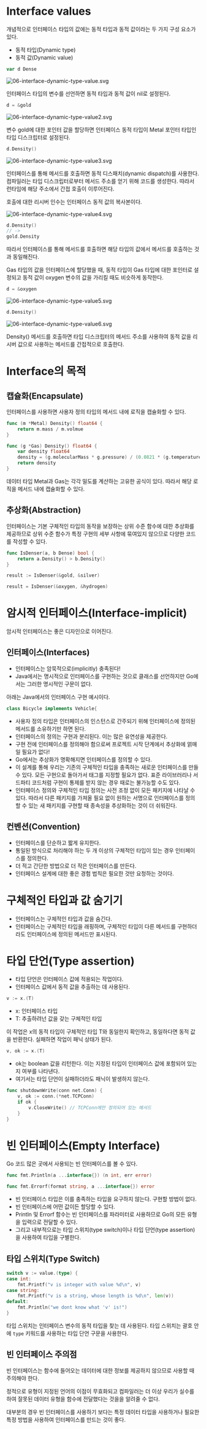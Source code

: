 # Interface values

개념적으로 인터페이스 타입의 값에는 동적 타입과 동적 값이라는 두 가지 구성 요소가 있다.

- 동적 타입(Dynamic type)
- 동적 값(Dynamic value)

```go
var d Dense
```

![06-interface-dynamic-type-value.svg](./images/06-interface-dynamic-type-value.svg)

인터페이스 타입의 변수를 선언하면 동적 타입과 동적 값이 nil로 설정된다.

```go
d = &gold
```

![06-interface-dynamic-type-value2.svg](./images/06-interface-dynamic-type-value2.svg)


변수 gold에 대한 포인터 값을 할당하면 인터페이스 동적 타입이 Metal 포인터 타입인 타입 디스크립터로 설정된다.

```go
d.Density()
```

![06-interface-dynamic-type-value3.svg](./images/06-interface-dynamic-type-value3.svg)

인터페이스를 통해 메서드를 호출하면 동적 디스패치(dynamic dispatch)를 사용한다. 컴파일러는 타입 디스크립터로부터 메서드 주소를 얻기 위해 코드를 생성한다. 따라서 런타임에 해당 주소에서 간접 호출이 이루어진다.

호출에 대한 리시버 인수는 인터페이스 동적 값의 복사본이다.

![06-interface-dynamic-type-value4.svg](./images/06-interface-dynamic-type-value4.svg)

```go
d.Density()
// ->
gold.Density
```

따라서 인터페이스를 통해 메서드를 호출하면 해당 타입의 값에서 메서드를 호출하는 것과 동일해진다.

Gas 타입의 값을 인터페이스에 할당했을 때, 동적 타입이 Gas 타입에 대한 포인터로 설정되고 동적 값이 oxygen 변수의 값을 가리킬 때도 비슷하게 동작한다.

```go
d = &oxygen
```

![06-interface-dynamic-type-value5.svg](./images/06-interface-dynamic-type-value5.svg)


```go
d.Density()
```

![06-interface-dynamic-type-value6.svg](./images/06-interface-dynamic-type-value6.svg)

Density() 메서드를 호출하면 타입 디스크립터의 메서드 주소를 사용하여 동적 값을 리시버 값으로 사용하는 메서드를 간접적으로 호출한다.

# Interface의 목적

## 캡슐화(Encapsulate)

인터페이스를 사용하면 사용자 정의 타입의 메서드 내에 로직을 캡슐화할 수 있다.

```go
func (m *Metal) Density() float64 {
    return m.mass / m.volmue
}

func (g *Gas) Density() float64 {
    var density float64
    density = (g.molecularMass * g.pressure) / (0.0821 * (g.temperature + 273))
    return density
}
```

데이터 타입 Metal과 Gas는 각각 밀도를 계산하는 고유한 공식이 있다. 따라서 해당 로직을 메서드 내에 캡슐화할 수 있다.

## 추상화(Abstraction)

인터페이스는 기본 구체적인 타입의 동작을 보장하는 상위 수준 함수에 대한 추상화를 제공하므로 상위 수준 함수가 특정 구현의 세부 사항에 묶여있지 않으므로 다양한 코드를 작성할 수 있다.

```go
func IsDenser(a, b Dense) bool {
    return a.Density() > b.Density()
}

result := IsDenser(&gold, &silver)

result = IsDenser(&oxygen, &hydrogen)
```

# 암시적 인터페이스(Interface-implicit)

암시적 인터페이스는 좋은 디자인으로 이어진다.

## 인터페이스(Interfaces)

- 인터페이스는 암묵적으로(implicitly) 충족된다!
- Java에서는 명시적으로 인터페이스를 구현하는 것으로 클래스를 선언하지만 Go에서는 그러한 명시적인 구문이 없다.

아래는 Java에서의 인터페이스 구현 예시이다.

```java
class Bicycle implements Vehicle{
```

- 사용자 정의 타입은 인터페이스의 인스턴스로 간주되기 위해 인터페이스에 정의된 메서드를 소유하기만 하면 된다.
- 인터페이스의 정의는 구현과 분리된다. 이는 많은 유연성을 제공한다.
- 구현 전에 인터페이스를 정의해야 함으로써 프로젝트 시작 단계에서 추상화에 얽매일 필요가 없다!
- Go에서는 추상화가 명확해지면 인터페이스를 정의할 수 있다.
- 이 설계를 통해 우리는 기존의 구체적인 타입을 충족하는 새로운 인터페이스를 만들 수 있다. 모든 구현으로 돌아가서 태그를 지정할 필요가 없다. 표준 라이브러리나 서드파티 코드처럼 구현이 통제를 받지 않는 경우 때로는 불가능할 수도 있다.
- 인터페이스 정의와 구체적인 타입 정의는 사전 조정 없이 모든 패키지에 나타날 수 있다. 따라서 다른 패키지를 가져올 필요 없이 원하는 서명으로 인터페이스를 정의할 수 있는 새 패키지를 구현할 때 종속성을 추상화하는 것이 더 쉬워진다.

## 컨벤션(Convention)

- 인터페이스를 단순하고 짧게 유지한다.
- 통일된 방식으로 처리해야 하는 두 개 이상의 구체적인 타입이 있는 경우 인터페이스를 정의한다.
- 더 적고 간단한 방법으로 더 작은 인터페이스를 만든다.
- 인터페이스 설계에 대한 좋은 경험 법칙은 필요한 것만 요청하는 것이다.

# 구체적인 타입과 값 숨기기

- 인터페이스는 구체적인 타입과 값을 숨긴다.
- 인터페이스는 구체적인 타입을 래핑하며, 구체적인 타입이 다른 메서드를 구현하더라도 인터페이스에 정의된 메서드만 표시된다.

# 타입 단언(Type assertion)

- 타입 단언은 인터페이스 값에 적용되는 작업이다.
- 인터페이스 값에서 동적 값을 추출하는 데 사용된다.

```go
v := x.(T)
```

- x: 인터페이스 타입
- T: 추출하려넌 값을 갖는 구체적인 타입

이 작업은 x의 동적 타입이 구체적인 타입 T와 동일한지 확인하고, 동일하다면 동적 값을 반환한다. 실패하면 작업이 패닉 상태가 된다.

```go
v, ok := x.(T)
```

- ok는 boolean 값을 리턴한다. 이는 지정된 타입이 인터페이스 값에 포함되어 있는지 여부를 나타낸다.
- 여기서는 타입 단언이 실패하더라도 패닉이 발생하지 않는다.

```go
func shutdownWrite(conn net.Conn) {
    v, ok := conn.(*net.TCPConn)
    if ok {
        v.CloseWrite() // TCPConn에만 정의되어 있는 메서드
    }
}
```

# 빈 인터페이스(Empty Interface)

Go 코드 많은 곳에서 사용되는 빈 인터페이스를 볼 수 있다.

```go
func fmt.Println(a ...interface{}) (n int, err error)
```

```go
func fmt.Errorf(format string, a ...interface{}) error
```

- 빈 인터페이스 타입은 이를 충족하는 타입을 요구하지 않는다. 구현할 방법이 없다.
- 빈 인터페이스에 어떤 값이든 할당할 수 있다.
- Println 및 Errorf 함수는 빈 인터페이스를 파라미터로 사용하므로 Go의 모든 유형을 입력으로 전달할 수 있다.
- 그리고 내부적으로는 타입 스위치(type switch)이나 타입 단언(type assertion)을 사용하여 타입을 구별한다.

## 타입 스위치(Type Switch)

```go
switch v := value.(type) {
case int:
    fmt.Printf("v is integer with value %d\n", v)
case string:
    fmt.Printf("v is a string, whose length is %d\n", len(v))
default:
    fmt.Println("we dont know what 'v' is!")
}
```

타입 스위치는 인터페이스 변수의 동적 타입을 찾는 데 사용된다. 타입 스위치는 괄호 안에 `type` 키워드를 사용하는 타입 단언 구문을 사용한다.

## 빈 인터페이스 주의점

빈 인터페이스는 함수에 들어오는 데이터에 대한 정보를 제공하지 않으므로 사용할 때 주의해야 한다.

정적으로 유형이 지정된 언어의 이점이 무효화되고 컴파일러는 더 이상 우리가 실수를 하여 잘못된 데이터 유형을 함수에 전달했다는 것을을 알려줄 수 없다.

대부분의 경우 빈 인터페이스를 사용하기 보다는 특정 데이터 타입을 사용하거나 필요한 특정 방법을 사용하여 인터페이스를 만드는 것이 좋다.